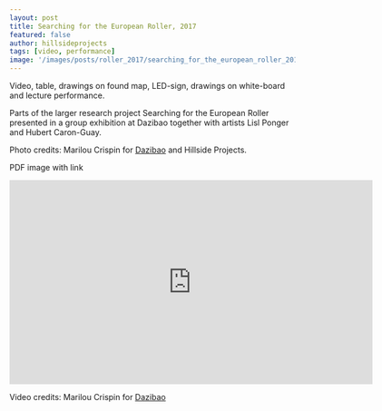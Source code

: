 ```yaml
---
layout: post
title: Searching for the European Roller, 2017
featured: false
author: hillsideprojects
tags: [video, performance]
image: '/images/posts/roller_2017/searching_for_the_european_roller_2017_08.jpg'
---
```


Video, table, drawings on found map, LED-sign, drawings on white-board and lecture performance.

Parts of the larger research project Searching for the European Roller presented in a group exhibition at Dazibao together with artists Lisl Ponger and Hubert Caron-Guay.

Photo credits: Marilou Crispin for [Dazibao](https://dazibao.art/) and Hillside Projects.

PDF image with link

<iframe src="https://player.vimeo.com/video/242933312" width="640" height="360" frameborder="0" webkitallowfullscreen mozallowfullscreen allowfullscreen></iframe>

Video credits: Marilou Crispin for [Dazibao](https://dazibao.art/)
